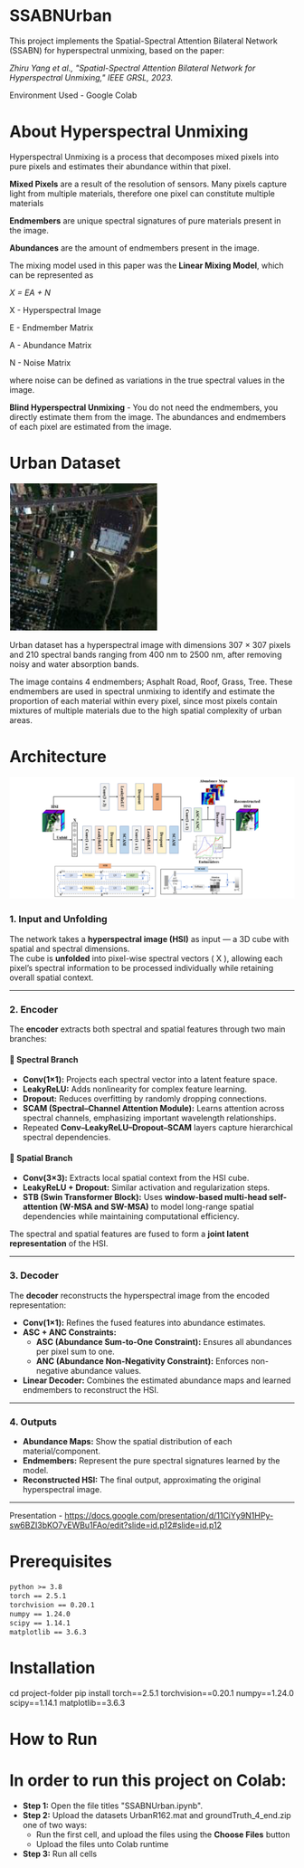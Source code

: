 # SSABNUrban

This project implements the Spatial-Spectral Attention Bilateral Network (SSABN) for hyperspectral unmixing, based on the paper: 

*Zhiru Yang et al., "Spatial-Spectral Attention Bilateral Network for Hyperspectral Unmixing," IEEE GRSL, 2023.*

Environment Used - Google Colab

# About Hyperspectral Unmixing
Hyperspectral Unmixing is a process that decomposes mixed pixels into pure pixels and estimates their abundance within that pixel. 

**Mixed Pixels** are a result of the resolution of sensors. Many pixels capture light from multiple materials, therefore one pixel 
can constitute multiple materials

**Endmembers** are unique spectral signatures of pure materials present in the image. 

**Abundances** are the amount of endmembers present in the image.

The mixing model used in this paper was the **Linear Mixing Model**, which can be represented as 

*X = EA + N*

X - Hyperspectral Image

E - Endmember Matrix

A - Abundance Matrix 

N - Noise Matrix

where noise can be defined as variations in the true spectral values in the image.

**Blind Hyperspectral Unmixing** - You do not need the endmembers, you directly estimate them from the image.
The abundances and endmembers of each pixel are estimated from the image.

# Urban Dataset

![Diagram](assets/urbanimage.png)

Urban dataset has a hyperspectral image with dimensions 307 × 307 pixels and 210 spectral bands ranging from 400 nm to 2500 nm, after removing noisy and water absorption bands. 

The image contains 4 endmembers; Asphalt Road, Roof, Grass, Tree. These endmembers are used in spectral unmixing to identify and estimate the proportion of each material within every pixel, since most pixels contain mixtures of multiple materials due to the high spatial complexity of urban areas.

# Architecture

![Diagram](assets/architecture.png)


### **1. Input and Unfolding**
The network takes a **hyperspectral image (HSI)** as input — a 3D cube with spatial and spectral dimensions.  
The cube is **unfolded** into pixel-wise spectral vectors \( X \), allowing each pixel’s spectral information to be processed individually while retaining overall spatial context.

---

### **2. Encoder**
The **encoder** extracts both spectral and spatial features through two main branches:

#### 🔹 Spectral Branch
- **Conv(1×1):** Projects each spectral vector into a latent feature space.  
- **LeakyReLU:** Adds nonlinearity for complex feature learning.  
- **Dropout:** Reduces overfitting by randomly dropping connections.  
- **SCAM (Spectral–Channel Attention Module):** Learns attention across spectral channels, emphasizing important wavelength relationships.  
- Repeated **Conv–LeakyReLU–Dropout–SCAM** layers capture hierarchical spectral dependencies.

#### 🔹 Spatial Branch
- **Conv(3×3):** Extracts local spatial context from the HSI cube.  
- **LeakyReLU + Dropout:** Similar activation and regularization steps.  
- **STB (Swin Transformer Block):** Uses **window-based multi-head self-attention (W-MSA and SW-MSA)** to model long-range spatial dependencies while maintaining computational efficiency.

The spectral and spatial features are fused to form a **joint latent representation** of the HSI.

---

### **3. Decoder**
The **decoder** reconstructs the hyperspectral image from the encoded representation:

- **Conv(1×1):** Refines the fused features into abundance estimates.  
- **ASC + ANC Constraints:**  
  - **ASC (Abundance Sum-to-One Constraint):** Ensures all abundances per pixel sum to one.  
  - **ANC (Abundance Non-Negativity Constraint):** Enforces non-negative abundance values.  
- **Linear Decoder:** Combines the estimated abundance maps and learned endmembers to reconstruct the HSI.

---

### **4. Outputs**
- **Abundance Maps:** Show the spatial distribution of each material/component.  
- **Endmembers:** Represent the pure spectral signatures learned by the model.  
- **Reconstructed HSI:** The final output, approximating the original hyperspectral image.

---



Presentation - https://docs.google.com/presentation/d/11CiYy9N1HPy-sw6BZI3bKO7vEWBu1FAo/edit?slide=id.p12#slide=id.p12
# Prerequisites
```
python >= 3.8
torch == 2.5.1
torchvision == 0.20.1
numpy == 1.24.0
scipy == 1.14.1
matplotlib == 3.6.3
```
# Installation
cd project-folder
pip install torch==2.5.1 torchvision==0.20.1 numpy==1.24.0 scipy==1.14.1
matplotlib==3.6.3

# How to Run
# In order to run this project on Colab:

- **Step 1:** Open the file titles "SSABNUrban.ipynb".
- **Step 2:** Upload the datasets UrbanR162.mat and groundTruth_4_end.zip one of two ways:
  - Run the first cell, and upload the files using the **Choose Files** button
  - Upload the files unto Colab runtime
- **Step 3:** Run all cells 






